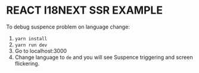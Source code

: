 # REACT I18NEXT SSR EXAMPLE

To debug suspence problem on language change:
1) `yarn install`
2) `yarn run dev`
3) Go to localhost:3000
4) Change language to `de` and you will see Suspence triggering and screen flickering.
